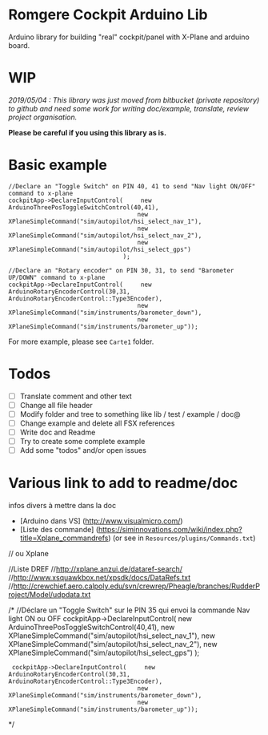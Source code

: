 # Romgere Cockpit Arduino Lib

Arduino library for building "real" cockpit/panel with X-Plane and arduino board.

# WIP
*2019/05/04 :  This library was just moved from bitbucket (private repository) to github and need some work for writing doc/example, translate, review project organisation.*

**Please be careful if you using this library as is.**

# Basic example

```
//Declare an "Toggle Switch" on PIN 40, 41 to send "Nav light ON/OFF" command to x-plane
cockpitApp->DeclareInputControl(     new ArduinoThreePosToggleSwitchControl(40,41),
                                    new XPlaneSimpleCommand("sim/autopilot/hsi_select_nav_1"),
                                    new XPlaneSimpleCommand("sim/autopilot/hsi_select_nav_2"),
                                    new XPlaneSimpleCommand("sim/autopilot/hsi_select_gps")
                                );

//Declare an "Rotary encoder" on PIN 30, 31, to send "Barometer UP/DOWN" command to x-plane
cockpitApp->DeclareInputControl(     new ArduinoRotaryEncoderControl(30,31, ArduinoRotaryEncoderControl::Type3Encoder),
                                    new XPlaneSimpleCommand("sim/instruments/barometer_down"),
                                    new XPlaneSimpleCommand("sim/instruments/barometer_up"));
```

For more example, please see `Carte1` folder.

# Todos

- [ ] Translate comment and other text
- [ ] Change all file header
- [ ] Modify folder and tree to something like lib / test / example / doc@
- [ ] Change example and delete all FSX references
- [ ] Write doc and Readme
- [ ] Try to create some complete example
- [ ] Add some "todos" and/or open issues

# Various link to add to readme/doc

infos divers à mettre dans la doc

- [Arduino dans VS] (http://www.visualmicro.com/)
- [Liste des commande] (https://siminnovations.com/wiki/index.php?title=Xplane_commandrefs) (or see in `Resources/plugins/Commands.txt`)

// ou Xplane

//Liste DREF
//http://xplane.anzui.de/dataref-search/
//http://www.xsquawkbox.net/xpsdk/docs/DataRefs.txt
//http://crewchief.aero.calpoly.edu/svn/crewrep/Pheagle/branches/RudderProject/Model/udpdata.txt



/*
    //Déclare un "Toggle Switch" sur le PIN 35 qui envoi la commande Nav light ON ou OFF
    cockpitApp->DeclareInputControl(     new ArduinoThreePosToggleSwitchControl(40,41),
                                        new XPlaneSimpleCommand("sim/autopilot/hsi_select_nav_1"),
                                        new XPlaneSimpleCommand("sim/autopilot/hsi_select_nav_2"),
                                        new XPlaneSimpleCommand("sim/autopilot/hsi_select_gps")
                                    );


     cockpitApp->DeclareInputControl(     new ArduinoRotaryEncoderControl(30,31, ArduinoRotaryEncoderControl::Type3Encoder),
                                        new XPlaneSimpleCommand("sim/instruments/barometer_down"),
                                        new XPlaneSimpleCommand("sim/instruments/barometer_up"));
*/
